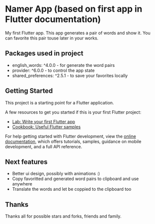 # Namer App (based on first app in Flutter documentation)

My first Flutter app.
This app generates a pair of words and show it.
You can favorite this pair touse later in your works.

## Packages used in project

- english_words: ^4.0.0 - for generate the word pairs
- provider: ^6.0.0 - to control the app state
- shared_preferences: ^2.5.1 - to save your favorites locally

## Getting Started

This project is a starting point for a Flutter application.

A few resources to get you started if this is your first Flutter project:

- [Lab: Write your first Flutter app](https://docs.flutter.dev/get-started/codelab)
- [Cookbook: Useful Flutter samples](https://docs.flutter.dev/cookbook)

For help getting started with Flutter development, view the
[online documentation](https://docs.flutter.dev/), which offers tutorials,
samples, guidance on mobile development, and a full API reference.

## Next features

- Better ui design, possibly with animations :)
- Copy favoritted and generated word pairs to clipboard and use anywhere
- Translate the words and let be coppied to the clipboard too

## Thanks

Thanks all for possible stars and forks, friends and family.
